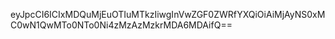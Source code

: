 eyJpcCI6ICIxMDQuMjEuOTIuMTkzIiwgInVwZGF0ZWRfYXQiOiAiMjAyNS0xMC0wN1QwMTo0NTo0Ni4zMzAzMzkrMDA6MDAifQ==